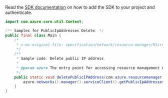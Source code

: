 Read the [SDK documentation](https://github.com/Azure/azure-sdk-for-java/blob/azure-resourcemanager_2.11.0/sdk/resourcemanager/azure-resourcemanager/README.md) on how to add the SDK to your project and authenticate.

```java
import com.azure.core.util.Context;

/** Samples for PublicIpAddresses Delete. */
public final class Main {
    /*
     * x-ms-original-file: specification/network/resource-manager/Microsoft.Network/stable/2021-05-01/examples/PublicIpAddressDelete.json
     */
    /**
     * Sample code: Delete public IP address.
     *
     * @param azure The entry point for accessing resource management APIs in Azure.
     */
    public static void deletePublicIPAddress(com.azure.resourcemanager.AzureResourceManager azure) {
        azure.networks().manager().serviceClient().getPublicIpAddresses().delete("rg1", "test-ip", Context.NONE);
    }
}
```
